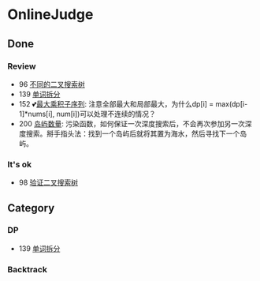 # OnlineJudge

## Done

### Review

* 96 [不同的二叉搜索树](https://leetcode-cn.com/problems/unique-binary-search-trees/)
* 139 [单词拆分](https://leetcode-cn.com/problems/word-break/submissions/)
* 152 :two_hearts:[最大乘积子序列](https://leetcode-cn.com/problems/maximum-product-subarray/): 注意全部最大和局部最大，为什么dp[i] = max(dp[i-1]*nums[i], num[i])可以处理不连续的情况？
* 200 [岛屿数量](https://leetcode-cn.com/problems/number-of-islands/): 污染函数，如何保证一次深度搜索后，不会再次参加另一次深度搜索。掰手指头法：找到一个岛屿后就将其置为海水，然后寻找下一个岛屿。


### It's ok

* 98 [验证二叉搜索树](https://leetcode-cn.com/problems/validate-binary-search-tree/)

## Category

### DP

* 139 [单词拆分](https://leetcode-cn.com/problems/word-break/submissions/)

### Backtrack

